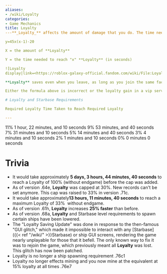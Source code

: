 ```yaml
---
aliases:
- /wiki/Loyalty
categories:
- Game Mechanics
title: Loyalty
---**_Loyalty_** affects the amount of damage that you do. The time needed to gain a certain **Loyalty** can be calculated with the following formula:

y=45x(x-1)-20

X = the amount of **Loyalty**

Y = the time needed to reach "x" **Loyalty** (in seconds)

![Loyalty
display|link=<https://roblox-galaxy-official.fandom.com/wiki/File:Loyalty.png>](Loyalty.png "Loyalty display|link=https://roblox-galaxy-official.fandom.com/wiki/File:Loyalty.png")With the [Galaxy VIP Gamepass]({{< ref "/wiki/" >}}Galaxy-VIP-Gamepass), you start with 3% **Loyalty**. Loyalty Boost also takes effect. During [Endgame]({{< ref "/wiki/" >}}Endgame), Loyalty is gained 150% faster, meaning each level takes 2/3^rds^ as long to reach. Being in combat may also affect loyalty gain, but such information is unverified.

**Loyalty** saves even when you leave, as long as you join the same faction as before.

Either the formula above is incorrect or the loyalty gain in a vip server is different, as testing was done and the times are incorrect.

# Loyalty and Starbase Requirements

Required Loyalty Time Taken to Reach Required Loyalty 

---
```


11% 1 hour, 22 minutes, and 10 seconds 9% 53 minutes, and 40 seconds 7% 31 minutes and 10 seconds 5% 14 minutes and 40 seconds 3% 4 minutes and 10 seconds 2% 1 minutes and 10 seconds 0% 0 minutes 0 seconds 

# Trivia

- It would take approximately **5 days, 3 hours, 44 minutes, 40 seconds** to reach a Loyalty of 100% (without endgame) before the cap was added.
- As of version .64e, **Loyalty** was capped at 30%. New records can't be set anymore. This cap was raised to 33% in version .71c.
- It would take approximately**13 hours, 11 minutes, 40 seconds** to reach a maximum Loyalty of 33%  without endgame.
- As of version .61h, **Loyalty** increases **25% faster** than before.
- As of version .68a, **Loyalty** and Starbase level requirements to spawn certain ships have been lowered.
- The "Loyalty Saving Update" was done in response to the then-famous "GUI glitch," which made it impossible to interact with any [Starbase]({{< ref "/wiki/" >}}Starbase) or ship GUI screens, rendering the game nearly unplayable for those that it befell. The only known way to fix it was to rejoin the game, which previously meant all **Loyalty** was lost. This glitch has now been patched.
- Loyalty is no longer a ship spawning requirement .76c1
- Loyalty no longer effects mining and you now mine at the equivalent at 15% loyalty at all times .76e7